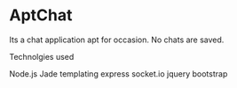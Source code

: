 AptChat
=======

Its a chat application apt for occasion. No chats are saved.

Technolgies used

Node.js
Jade templating
express
socket.io
jquery
bootstrap

